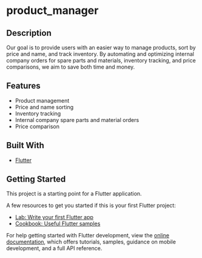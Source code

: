 # product_manager

## Description

Our goal is to provide users with an easier way to manage products, sort by price and name, and track inventory. By automating and optimizing internal company orders for spare parts and materials, inventory tracking, and price comparisons, we aim to save both time and money.

## Features

- Product management
- Price and name sorting
- Inventory tracking
- Internal company spare parts and material orders
- Price comparison

## Built With

- [Flutter](https://flutter.dev/)
  
## Getting Started

This project is a starting point for a Flutter application.

A few resources to get you started if this is your first Flutter project:

- [Lab: Write your first Flutter app](https://docs.flutter.dev/get-started/codelab)
- [Cookbook: Useful Flutter samples](https://docs.flutter.dev/cookbook)

For help getting started with Flutter development, view the
[online documentation](https://docs.flutter.dev/), which offers tutorials,
samples, guidance on mobile development, and a full API reference.
